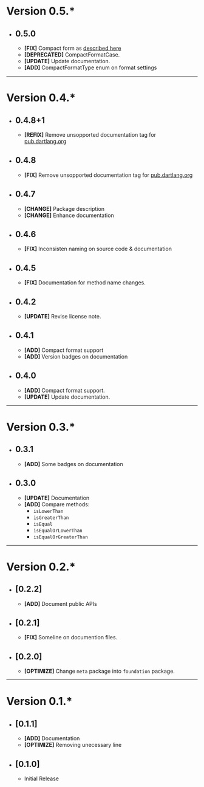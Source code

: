 # Version 0.5.*

* ## 0.5.0
    * **[FIX]** Compact form as [described here](https://github.com/fadhly-permata/flutter_money_formatter/issues/1)
    * **[DEPRECATED]** CompactFormatCase.
    * **[UPDATE]** Update documentation.
    * **[ADD]** CompactFormatType enum on format settings

---

# Version 0.4.*

* ## 0.4.8+1
    * **[REFIX]** Remove unsopported documentation tag for [pub.dartlang.org](https://pub.dartlang.org/)

* ## 0.4.8
    * **[FIX]** Remove unsopported documentation tag for [pub.dartlang.org](https://pub.dartlang.org/)

* ## 0.4.7
    * **[CHANGE]** Package description
    * **[CHANGE]** Enhance documentation

* ## 0.4.6
    * **[FIX]** Inconsisten naming on source code & documentation

* ## 0.4.5
    * **[FIX]** Documentation for method name changes.

* ## 0.4.2
    * **[UPDATE]** Revise license note.


* ## 0.4.1
    * **[ADD]** Compact format support
    * **[ADD]** Version badges on documentation


* ## 0.4.0
    * **[ADD]** Compact format support.
    * **[UPDATE]** Update documentation.

---

# Version 0.3.*

* ## 0.3.1
    * **[ADD]** Some badges on documentation

* ## 0.3.0
    * **[UPDATE]** Documentation
    * **[ADD]** Compare methods:
        - `isLowerThan`
        - `isGreaterThan`
        - `isEqual`
        - `isEqualOrLowerThan`
        - `isEqualOrGreaterThan`

---

# Version 0.2.*

* ## [0.2.2]
    * **[ADD]** Document public APIs

* ## [0.2.1]
    * **[FIX]** Someline on documention files.

* ## [0.2.0]
    * **[OPTIMIZE]** Change `meta` package into `foundation` package.

---

# Version 0.1.*

* ## [0.1.1]
    * **[ADD]** Documentation
    * **[OPTIMIZE]** Removing unecessary line

* ## [0.1.0]
    * Initial Release